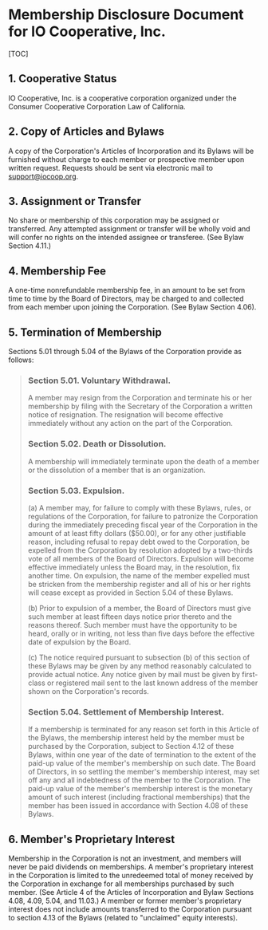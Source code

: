 # Membership Disclosure Document for IO Cooperative, Inc.

[TOC]

## 1. Cooperative Status

IO Cooperative, Inc. is a cooperative corporation organized under the Consumer Cooperative Corporation Law of California.

## 2. Copy of Articles and Bylaws

A copy of the Corporation's Articles of Incorporation and its Bylaws will be furnished without charge to each member or prospective member upon written request. Requests should be sent via electronic mail to [support@iocoop.org][].

   [support@iocoop.org]: mailto:support@iocoop.org

## 3. Assignment or Transfer

No share or membership of this corporation may be assigned or transferred. Any attempted assignment or transfer will be wholly void and will confer no rights on the intended assignee or transferee. (See Bylaw Section 4.11.)

## 4. Membership Fee

A one-time nonrefundable membership fee, in an amount to be set from time to time by the Board of Directors, may be charged to and collected from each member upon joining the Corporation. (See Bylaw Section 4.06).

## 5. Termination of Membership

Sections 5.01 through 5.04 of the Bylaws of the Corporation provide as follows:

> ### Section 5.01. Voluntary Withdrawal.
> 
> A member may resign from the Corporation and terminate his or her membership by filing with the Secretary of the Corporation a written notice of resignation. The resignation will become effective immediately without any action on the part of the Corporation.
> 
> ### Section 5.02. Death or Dissolution.
> 
> A membership will immediately terminate upon the death of a member or the dissolution of a member that is an organization.
> 
> ### Section 5.03. Expulsion.
> 
> (a) A member may, for failure to comply with these Bylaws, rules, or regulations of the Corporation, for failure to patronize the Corporation during the immediately preceding fiscal year of the Corporation in the amount of at least fifty dollars ($50.00), or for any other justifiable reason, including refusal to repay debt owed to the Corporation, be expelled from the Corporation by resolution adopted by a two-thirds vote of all members of the Board of Directors. Expulsion will become effective immediately unless the Board may, in the resolution, fix another time. On expulsion, the name of the member expelled must be stricken from the membership register and all of his or her rights will cease except as provided in Section 5.04 of these Bylaws.
> 
> (b) Prior to expulsion of a member, the Board of Directors must give such member at least fifteen days notice prior thereto and the reasons thereof. Such member must have the opportunity to be heard, orally or in writing, not less than five days before the effective date of expulsion by the Board.
> 
> (c) The notice required pursuant to subsection (b) of this section of these Bylaws may be given by any method reasonably calculated to provide actual notice. Any notice given by mail must be given by first-class or registered mail sent to the last known address of the member shown on the Corporation's records.
> 
> ### Section 5.04. Settlement of Membership Interest.
> 
> If a membership is terminated for any reason set forth in this Article of the Bylaws, the membership interest held by the member must be purchased by the Corporation, subject to Section 4.12 of these Bylaws, within one year of the date of termination to the extent of the paid-up value of the member's membership on such date. The Board of Directors, in so settling the member's membership interest, may set off any and all indebtedness of the member to the Corporation. The paid-up value of the member's membership interest is the monetary amount of such interest (including fractional memberships) that the member has been issued in accordance with Section 4.08 of these Bylaws.

## 6. Member's Proprietary Interest

Membership in the Corporation is not an investment, and members will never be paid dividends on memberships. A member's proprietary interest in the Corporation is limited to the unredeemed total of money received by the Corporation in exchange for all memberships purchased by such member. (See Article 4 of the Articles of Incorporation and Bylaw Sections 4.08, 4.09, 5.04, and 11.03.) A member or former member's proprietary interest does not include amounts transferred to the Corporation pursuant to section 4.13 of the Bylaws (related to "unclaimed" equity interests).

